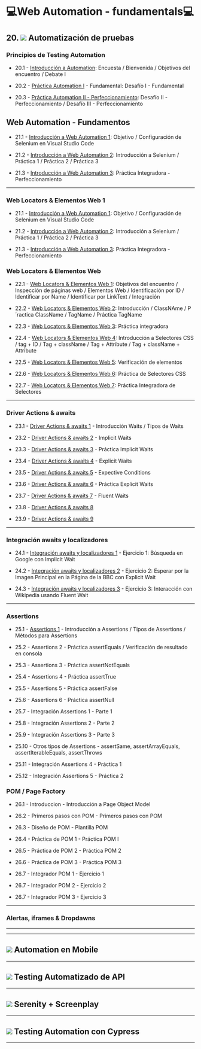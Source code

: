 # :computer:Web Automation - fundamentals:computer:

## 20. <img src="https://img.icons8.com/external-flaticons-flat-flat-icons/30/null/external-qa-agile-flaticons-flat-flat-icons.png"/> Automatización de pruebas

### Principios de Testing Automation

- 20.1 - [Introducción a Automation](https://github.com/eugenia1984/QA/blob/main/EGG/web_automation_fundamentals/01_introducci%C3%B3n_a_web_automation_1.md): Encuesta / Bienvenida / Objetivos del encuentro / Debate I

- 20.2 - [Práctica Automation I](https://github.com/eugenia1984/QA/blob/main/EGG/web_automation_fundamentals/02_introducci%C3%B3n_a_web_automation_2.md) - Fundamental: Desafío I - Fundamental

- 20.3 - [Práctica Automation II - Perfeccionamiento](https://github.com/eugenia1984/QA/blob/main/EGG/web_automation_fundamentals/03_introduccion_a_web_automation_3.md): Desafío II - Perfeccionamiento / Desafío III - Perfeccionamiento

## Web Automation - Fundamentos

- 21.1 - [Introducción a Web Automation 1](https://github.com/eugenia1984/QA/blob/main/EGG/web_automation_fundamentals/04_introduccion_a_web_automation_4.md): Objetivo / Configuración de Selenium en Visual Studio Code

- 21.2 - [Introducción a Web Automation 2](https://github.com/eugenia1984/QA/blob/main/EGG/web_automation_fundamentals/05_introduccion_a_web_automation_5.md): Introducción a Selenium / Práctica 1 / Práctica 2 / Práctica 3

- 21.3 - [Introducción a Web Automation 3](https://github.com/eugenia1984/QA/blob/main/EGG/web_automation_fundamentals/06_introduccion_a_web_automation_6.md): Práctica Integradora - Perfeccionamiento

---

### Web Locators & Elementos Web 1

- 21.1 - [Introducción a Web Automation 1](https://github.com/eugenia1984/QA/blob/main/EGG/web_automation_fundamentals/04_introduccion_a_web_automation_4.md): Objetivo / Configuración de Selenium en Visual Studio Code

- 21.2 - [Introducción a Web Automation 2](https://github.com/eugenia1984/QA/blob/main/EGG/web_automation_fundamentals/05_introduccion_a_web_automation_5.md): Introducción a Selenium / Práctica 1 / Práctica 2 / Práctica 3

- 21.3 - [Introducción a Web Automation 3](https://github.com/eugenia1984/QA/blob/main/EGG/web_automation_fundamentals/06_introduccion_a_web_automation_6.md): Práctica Integradora - Perfeccionamiento

### Web Locators & Elementos Web 

- 22.1 - [Web Locators & Elementos Web 1](https://github.com/eugenia1984/QA/blob/main/EGG/web_automation_fundamentals/07_web_locators_elementos_web_1.md): Objetivos del encuentro / Inspección de páginas web / Elementos Web / Identificación por ID / Identificar por Name / Identificar por LinkText / Integración

- 22.2 - [Web Locators & Elementos Web 2](https://github.com/eugenia1984/QA/blob/main/EGG/web_automation_fundamentals/08_web_locators_elementos_web_2.md): Introducción / ClassNAme / P´ractica ClassName / TagName / Práctica TagName

- 22.3 - [Web Locators & Elementos Web 3](https://github.com/eugenia1984/QA/blob/main/EGG/web_automation_fundamentals/09_web_locators_elementos_web_3.md): Práctica integradora

- 22.4 - [Web Locators & Elementos Web 4](https://github.com/eugenia1984/QA/blob/main/EGG/web_automation_fundamentals/10_web_locators_elementos_web_4.md): Introducción a Selectores CSS / tag + ID / Tag + className / Tag + Attribute / Tag + className + Attribute

- 22.5 - [Web Locators & Elementos Web 5](https://github.com/eugenia1984/QA/blob/main/EGG/web_automation_fundamentals/11_web_locators_elementos_web_5.md): Verificación de elementos

- 22.6 - [Web Locators & Elementos Web 6](https://github.com/eugenia1984/QA/blob/main/EGG/web_automation_fundamentals/12_web_locators_elementos_web_6.md): Práctica de Selectores CSS

- 22.7 - [Web Locators & Elementos Web 7](https://github.com/eugenia1984/QA/blob/main/EGG/web_automation_fundamentals/13_web_locators_elementos_web_7.md): Práctica Integradora de Selectores 

---

### Driver Actions & awaits

- 23.1 - [Driver Actions & awaits 1](https://github.com/eugenia1984/QA/blob/main/EGG/web_automation_fundamentals/14_driver_actions_awaits_1.md) - Introducción Waits / Tipos de Waits

- 23.2 - [Driver Actions & awaits 2](https://github.com/eugenia1984/QA/blob/main/EGG/web_automation_fundamentals/15_driver_actions_awaits_2.md) - Implicit Waits

- 23.3 - [Driver Actions & awaits 3](https://github.com/eugenia1984/QA/blob/main/EGG/web_automation_fundamentals/16_driver_actions_awaits_3.md) - Práctica Implicit Waits

- 23.4 - [Driver Actions & awaits 4](https://github.com/eugenia1984/QA/blob/main/EGG/web_automation_fundamentals/17_driver_actions_awaits_4.md) - Explicit Waits

- 23.5 - [Driver Actions & awaits 5](https://github.com/eugenia1984/QA/blob/main/EGG/web_automation_fundamentals/18_driver_actions_awaits_5.md) - Expective Conditions
  
- 23.6 - [Driver Actions & awaits 6](https://github.com/eugenia1984/QA/blob/main/EGG/web_automation_fundamentals/19_driver_actions_awaits_6.md) - Práctica Explicit Waits

- 23.7 - [Driver Actions & awaits 7](https://github.com/eugenia1984/QA/blob/main/EGG/web_automation_fundamentals/20_driver_actions_awaits_7.md) - Fluent Waits

- 23.8 - [Driver Actions & awaits 8](https://github.com/eugenia1984/QA/blob/main/EGG/web_automation_fundamentals/21_driver_actions_awaits_8.md) 

- 23.9 - [Driver Actions & awaits 9](https://github.com/eugenia1984/QA/blob/main/EGG/web_automation_fundamentals/22_driver_actions_awaits_9.md) 

---

### Integración awaits y localizadores

- 24.1 - [Integración awaits y localizadores 1](https://github.com/eugenia1984/QA/blob/main/EGG/web_automation_fundamentals/23_integraci%C3%B3n_awaits_localizadores_1.md) - Ejercicio 1: Búsqueda en Google con Implicit Wait

- 24.2 - [Integración awaits y localizadores 2](https://github.com/eugenia1984/QA/blob/main/EGG/web_automation_fundamentals/24_integraci%C3%B3n_awaits_localizadores_2.md) - Ejercicio 2: Esperar por la Imagen Principal en la Página de la BBC con Explicit Wait

- 24.3 - [Integración awaits y localizadores 3](https://github.com/eugenia1984/QA/blob/main/EGG/web_automation_fundamentals/25_integraci%C3%B3n_awaits_localizadores_3.md) - Ejercicio 3: Interacción con Wikipedia usando Fluent Wait

---

### Assertions

- 25.1 - [Assertions 1](https://github.com/eugenia1984/QA/blob/main/EGG/web_automation_fundamentals/26_assertions_1.md) - Introducción a Assertions / Tipos de Assertions / Métodos para Assertions

- 25.2 - Assertions 2 - Práctica assertEquals / Verificación de resultado en consola

- 25.3 - Assertions 3 - Práctica assertNotEquals

- 25.4 - Assertions 4 - Práctica assertTrue

- 25.5 - Assertions 5 - Práctica assertFalse

- 25.6 - Assertions 6 - Práctica assertNull

- 25.7 - Integración Assertions 1 - Parte 1

- 25.8 - Integración Assertions 2 - Parte 2

- 25.9 - Integración Assertions 3 - Parte 3

- 25.10 - Otros tipos de Assertions - assertSame, assertArrayEquals, assertIterableEquals, assertThrows

- 25.11 - Integración Assertions 4 -  Práctica 1

- 25.12 - Integración Assertions 5 -  Práctica 2


### POM / Page Factory

- 26.1 - Introduccion - Introducción a Page Object Model

- 26.2 - Primeros pasos con POM - Primeros pasos con POM

- 26.3 - Diseño de POM - Plantilla POM

- 26.4 - Práctica de POM 1 - Práctica POM I

- 26.5 - Práctica de POM 2 - Práctica POM 2

- 26.6 - Práctica de POM 3 - Práctica POM 3

- 26.7 - Integrador POM 1 - Ejercicio 1
 
- 26.7 - Integrador POM 2 - Ejercicio 2

- 26.7 - Integrador POM 3  - Ejercicio 3

---

### Alertas, iframes & Dropdawns

---
---

## <img src="https://img.icons8.com/external-flaticons-flat-flat-icons/30/null/external-qa-agile-flaticons-flat-flat-icons.png"/> Automation en Mobile

---

## <img src="https://img.icons8.com/external-flaticons-flat-flat-icons/30/null/external-qa-agile-flaticons-flat-flat-icons.png"/> Testing Automatizado de API

---

## <img src="https://img.icons8.com/external-flaticons-flat-flat-icons/30/null/external-qa-agile-flaticons-flat-flat-icons.png"/> Serenity + Screenplay

---

## <img src="https://img.icons8.com/external-flaticons-flat-flat-icons/30/null/external-qa-agile-flaticons-flat-flat-icons.png"/> Testing Automation con Cypress

---
